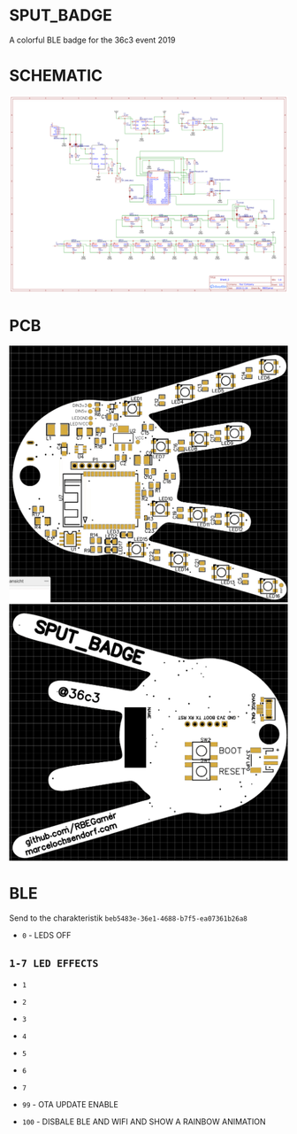 # SPUT_BADGE
A colorful BLE badge for the 36c3 event 2019



# SCHEMATIC

![Gopher image](src/schematic/schem.png)

# PCB


![Gopher image](src/schematic/pcb_render_frront.png)
![Gopher image](src/schematic/pcb_render_back.png)



# BLE

Send to the charakteristik `beb5483e-36e1-4688-b7f5-ea07361b26a8`

* `0` - LEDS OFF

## `1-7 LED EFFECTS`
* `1`
* `2`
* `3`
* `4`
* `5`
* `6`
* `7`

* `99` - OTA UPDATE ENABLE
* `100` - DISBALE BLE AND WIFI AND SHOW A RAINBOW ANIMATION
